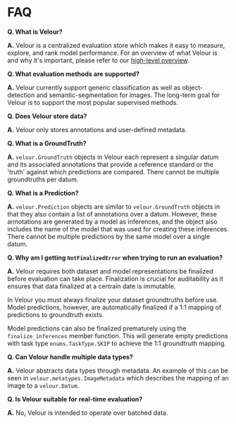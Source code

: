 
# FAQ

**Q. What is Velour?**

**A.** Velour is a centralized evaluation store which makes it easy to measure, explore, and rank model performance. For an overview of what Velour is and why it's important, please refer to our [high-level overview](index.md).

**Q. What evaluation methods are supported?**

**A.** Velour currently support generic classification as well as object-detection and semantic-segmentation for images. The long-term goal for Velour is to support the most popular supervised methods.

**Q. Does Velour store data?**

**A.** Velour only stores annotations and user-defined metadata.

**Q. What is a GroundTruth?**

**A.** `velour.GroundTruth` objects in Velour each represent a singular datum and its associated annotations that provide a reference standard or the 'truth' against which predictions are compared. There cannot be multiple groundtruths per datum.

**Q. What is a Prediction?**

**A.** `velour.Prediction` objects are similar to `velour.GroundTruth` objects in that they also contain a list of annotations over a datum. However, these annotations are generated by a model as inferences, and the object also includes the name of the model that was used for creating these inferences. There cannot be multiple predictions by the same model over a single datum.

**Q. Why am I getting `NotFinalizedError` when trying to run an evaluation?**

**A.** Velour requires both dataset and model representations be finalized before evaluation can take place. Finalization is crucial for auditability as it ensures that data finalized at a certrain date is immutable.

In Velour you must always finalize your dataset groundtruths before use. Model predictions, however, are automatically finalized if a 1:1 mapping of predictions to groundtruth exists.

Model predictions can also be finalized prematurely using the `finalize_inferences` member function. This will generate empty predictions  with task type `enums.TaskType.SKIP` to achieve the 1:1 groundtruth mapping.

**Q. Can Velour handle multiple data types?**

**A.** Velour abstracts data types through metadata. An example of this can be seen in `velour.metatypes.ImageMetadata` which describes the mapping of an image to a `velour.Datum`.

**Q. Is Velour suitable for real-time evaluation?**

**A.** No, Velour is intended to operate over batched data.

